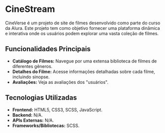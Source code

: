 # CineStream

CineVerse é um projeto de site de filmes desenvolvido como parte do curso da Alura. Este projeto tem como objetivo fornecer uma plataforma dinâmica e interativa onde os usuários podem explorar uma vasta coleção de filmes.

## Funcionalidades Principais

- **Catálogo de Filmes:** Navegue por uma extensa biblioteca de filmes de diferentes gêneros.
- **Detalhes do Filme:** Acesse informações detalhadas sobre cada filme, incluindo sinopse.
- **Avaliações:** Veja as avaliações dos "usuários".

## Tecnologias Utilizadas

- **Frontend:** HTML5, CSS3, SCSS, JavaScript.
- **Backend:** N/A.
- **APIs Externas:** N/A.
- **Frameworks/Bibliotecas:** SCSS.
